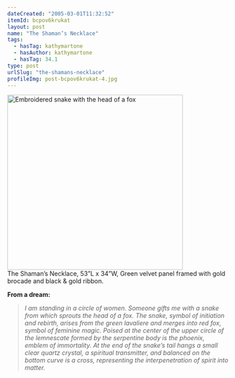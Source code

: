 ```yaml
---
dateCreated: "2005-03-01T11:32:52"
itemId: bcpov6krukat
layout: post
name: "The Shaman’s Necklace"
tags:
  - hasTag: kathymartone
  - hasAuthor: kathymartone
  - hasTag: 34.1
type: post
urlSlug: "the-shamans-necklace"
profileImg: post-bcpov6krukat-4.jpg
---
```


<img src="../images/post-bcpov6zpdlds-4.jpg" style="width: 400px; height: auto; margin: auto" alt="Embroidered snake with the head of a fox"/>
<div class="caption"><span>The Shaman’s Necklace, 53”L x 34”W, Green velvet panel framed with gold brocade and black & gold ribbon.</span></div>

**From a dream:**

> *I am standing in a circle of women. Someone gifts me with a snake from which sprouts the head of a fox.*
> *The snake, symbol of initiation and rebirth, arises from the green lavaliere and merges into red fox, symbol of feminine magic. Poised at the center of the upper circle of the lemnescate formed by the serpentine body is the phoenix, emblem of immortality. At the end of the snake’s tail hangs a small clear quartz crystal, a spiritual transmitter, and balanced on the bottom curve is a cross, representing the interpenetration of spirit into matter.*














 





